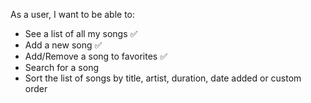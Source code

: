 As a user, I want to be able to:

- See a list of all my songs ✅
- Add a new song ✅
- Add/Remove a song to favorites ✅
- Search for a song
- Sort the list of songs by title, artist, duration, date added or custom order


